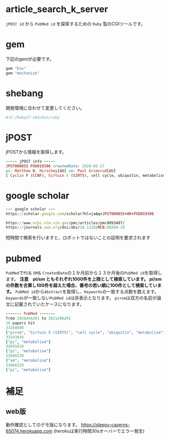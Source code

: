 # article_search_k_server
`jPOST id` から `PubMed id` を探索するための `Ruby` 製のCGIツールです。
# gem
下記のgemが必要です。
```ruby
gem "bio"
gem "mechanize"
```
# shebang
開発環境に合わせて変更してください。
```ruby
#!C:/Ruby27-x64/bin/ruby
```
# jPOST
jPOSTから情報を取得します。
```ruby
----- jPOST info -----
JPST000855 PXD019396 createdDate: 2020-05-27
pi: Matthew D. Hirschey[AU] sm: Paul Grimsrud[AU]
[ Cyclin F (CCNF), Sirtuin 5 (SIRT5), cell cycle, ubiquitin, metabolism ]
```
# google scholar
```ruby
--- google scholar ---
https://scholar.google.com/scholar?hl=ja&q=JPST000855+OR+PXD019396

https://www.ncbi.nlm.nih.gov/pmc/articles/pmc8093487/
https://journals.asm.org/doi/abs/10.1128/MCB.00269-20
```
短時間で検索を行いますと、ロボットではないことの証明を要求されます
# pubmed
`PubMed`で`PI名` `SM名` `CreatedDate`の１か月前から１３か月後の`PubMed id`を取得します。
**注意　pi/sm ともそれぞれ1000件を上限として検索しています。**
**pi/sm の件数を合算し100件を超えた場合、番号の若い順に100件として検索しています。**
`PubMed id`から`Abstract`を取得し、`Keywords`の一致する点数を数えます。
`Keywords`が一致しない`PubMed id`は非表示となります。
`pi+sm`は双方の名前が論文に記載されていたケースになります。
```ruby
------- PubMed -------
from 2020/04/01 to 2021/06/01
10 papers hit
33168699
["pi+sm", "Sirtuin 5 (SIRT5)", "cell cycle", "ubiquitin", "metabolism"]
33243834
["pi", "metabolism"]
32691018
["pi", "metabolism"]
32660330
["sm", "metabolism"]
33466329
["pi", "metabolism"]
```
# 補足
## web版
動作確認としてのデモ版になります。
https://sleepy-caverns-65074.herokuapp.com
(herokuは実行時間30sオーバーでエラー発生)
